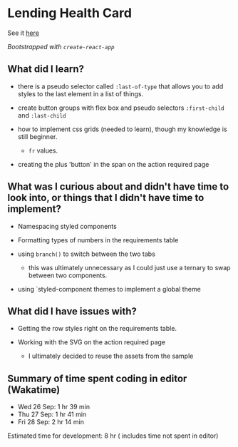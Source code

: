 # Lending Health Card

See it [here](https://devan-sisson.github.io/lending-health-card/)

_Bootstrapped with `create-react-app`_

## What did I learn?

* there is a pseudo selector called `:last-of-type` that allows you to add styles to the last element in a list of things.

* create button groups with flex box and pseudo selectors `:first-child` and `:last-child`

* how to implement css grids (needed to learn), though my knowledge is still beginner.
  * `fr` values. 

* creating the plus 'button' in the span on the action required page

## What was I curious about and didn't have time to look into, or things that I didn't have time to implement?

* Namespacing styled components

* Formatting types of numbers in the requirements table

* using `branch()` to switch between the two tabs
  * this was ultimately unnecessary as I could just use a ternary to swap between two components.

* using `styled-component themes to implement a global theme


## What did I have issues with?

* Getting the row styles right on the requirements table.

* Working with the SVG on the action required page
  * I ultimately decided to reuse the assets from the sample 



## Summary of time spent coding in editor (Wakatime)

* Wed 26 Sep: 1 hr 39 min
* Thu 27 Sep: 1 hr 41 min
* Fri 28 Sep: 2 hr 14 min

Estimated time for development: 8 hr ( includes time not spent in editor)
